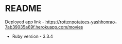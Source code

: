 # README

Deployed app link - https://rottenpotatoes-yashhonrao-7ab39035a69f.herokuapp.com/movies


* Ruby version - 3.3.4


